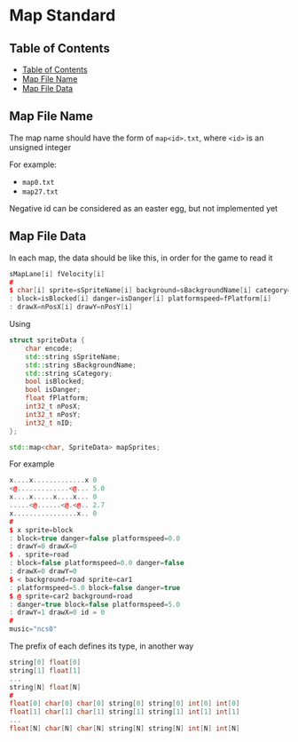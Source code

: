 # Map Standard

## Table of Contents

- [Table of Contents](#table-of-contents)
- [Map File Name](#map-file-name)
- [Map File Data](#map-file-data)

## Map File Name

The map name should have the form of `map<id>.txt`, where `<id>` is an unsigned integer

For example:

- `map0.txt`
- `map27.txt`

Negative id can be considered as an easter egg, but not implemented yet

## Map File Data

In each map, the data should be like this, in order for the game to read it

```cpp
sMapLane[i] fVelocity[i]
#
$ char[i] sprite=sSpriteName[i] background=sBackgroundName[i] category=sCategory[i]
: block=isBlocked[i] danger=isDanger[i] platformspeed=fPlatform[i] 
: drawX=nPosX[i] drawY=nPosY[i]
```

Using

```cpp
struct spriteData {
    char encode;
    std::string sSpriteName;
    std::string sBackgroundName;
    std::string sCategory;
    bool isBlocked;
    bool isDanger;
    float fPlatform;
    int32_t nPosX;
    int32_t nPosY;
    int32_t nID;
};

std::map<char, SpriteData> mapSprites;
```

For example

```cpp
x....x.............x 0
<@.............<@... 5.0
x....x.....x....x... 0
.....<@......<@.<@.. 2.7
x................x.. 0
#
$ x sprite=block
: block=true danger=false platformspeed=0.0
: drawY=0 drawX=0
$ . sprite=road
: block=false platformspeed=0.0 danger=false
: drawX=0 drawY=0
$ < background=road sprite=car1
: platformspeed=5.0 block=false danger=true
$ @ sprite=car2 background=road
: danger=true block=false platformspeed=5.0
: drawY=1 drawX=0 id = 0
#
music="ncs0"
```

The prefix of each defines its type, in another way

```cpp
string[0] float[0]
string[1] float[1]
...
string[N] float[N]
#
float[0] char[0] char[0] string[0] string[0] int[0] int[0]
float[1] char[1] char[1] string[1] string[1] int[1] int[1]
...
float[N] char[N] char[N] string[N] string[N] int[N] int[N]
```
